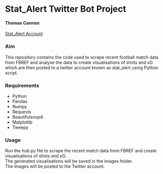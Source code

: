 # Stat_Alert Twitter Bot Project
#### Thomas Cannon

[Stat_Alert Account](https://twitter.com/stat_alert)

### Aim
This repository contains the code used to scrape recent football match data from FBREF and analyse the data to create 
visualisations of shots and xG which are then posted to a twitter account known as stat_alert using Python script.
### Requirements
* Python
* Pandas 
* Numpy
* Requests
* Beautifulsoup4
* Matplotlib
* Tweepy

### Usage
Run the hub.py file to scrape the recent match data from FBREF and create visualisations of shots and xG.  
The generated visualisations will be saved in the images folder.  
The images will be posted to the Twitter account.  
